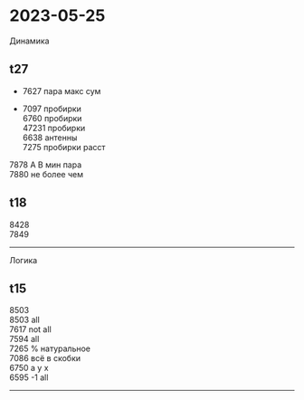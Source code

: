 # 2023-05-25  

Динамика  

## t27  

+ 7627 пара макс сум  

+ 7097 пробирки  
6760 пробирки  
47231 пробирки  
6638 антенны  
7275 пробирки расст  

7878 A B мин пара  
7880 не более чем  

## t18  

8428  
7849  

---  

Логика  

## t15  

8503  
8503 all  
7617 not all  
7594 all  
7265 % натуральное  
7086 всё в скобки  
6750 a y x  
6595 -1 all  

---  
